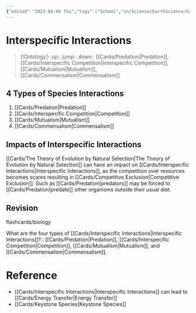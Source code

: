 ```yaml
---
{"edited":"2023-04-06 Thu","tags":["School","on/Science/EarthScience/Ecology","moc","flashcards/biology"],"date created":"2022-02-08 Tue","dg-publish":true,"permalink":"/cards/interspecific-interactions/","dgPassFrontmatter":true}
---
```


# Interspecific Interactions

> [!Ontology]-
> up:: 
> jump:: 
> down:: [[Cards/Predation\|Predation]], [[Cards/Interspecific Competition\|Interspecific Competition]], [[Cards/Mutualism\|Mutualism]], [[Cards/Commensalism\|Commensalism]]

## 4 Types of Species Interactions

1. [[Cards/Predation\|Predation]]
2. [[Cards/Interspecific Competition\|Competition]]
3. [[Cards/Mutualism\|Mutualism]]
4. [[Cards/Commensalism\|Commensalism]]

## Impacts of Interspecific Interactions

[[Cards/The Theory of Evolution by Natural Selection\|The Theory of Evolution by Natural Selection]] can have an impact on [[Cards/Interspecific Interactions\|Interspecific Interactions]], as the competition over resources becomes scares resulting in [[Cards/Competitive Exclusion\|Competitive Exclusion]]. Such as [[Cards/Predation\|predators]] may be forced to [[Cards/Predation\|predate]] other organisms outside their usual diet.

## Revision

flashcards/biology 

What are the four types of [[Cards/Interspecific Interactions\|Interspecific Interactions]]?:: [[Cards/Predation\|Predation]], [[Cards/Interspecific Competition\|Competition]], [[Cards/Mutualism\|Mutualism]], and [[Cards/Commensalism\|Commensalism]].
<!--SR:!2022-08-23,23,250-->

# Reference

- [[Cards/Interspecific Interactions\|Interspecific Interactions]] can lead to [[Cards/Energy Transfer\|Energy Transfer]]
- [[Cards/Keystone Species\|Keystone Species]]